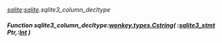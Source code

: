 _[sqlite](../../modules/sqlite/sqlite-module.md):[sqlite](../../modules/sqlite/sqlite-module.md).sqlite3\_column\_decltype_
##### Function sqlite3\_column\_decltype:[wonkey.types.Cstring](../../modules/wonkey/wonkey-types-cstring.md)( :[sqlite3_stmt](../../modules/sqlite/sqlite-sqlite3_stmt.md) Ptr,:[Int](../../modules/wonkey/wonkey-types-int.md) )
